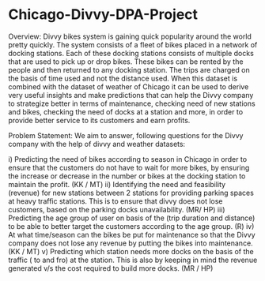 # Chicago-Divvy-DPA-Project

Overview:
   Divvy bikes system is gaining quick popularity around the world pretty quickly. The system consists of a fleet of bikes placed in a network of docking stations. Each of these docking stations consists of multiple docks that are used to pick up or drop bikes. These bikes can be rented by the people and then returned to any docking station. The trips are charged on the basis of time used and not the distance used. When this dataset is combined with the dataset of weather of Chicago it can be used to derive very useful insights and make predictions that can help the Divvy company to strategize better in terms of maintenance, checking need of new stations and bikes, checking the need of docks at a station and more, in order to provide better service to its customers and earn profits. 
   
   Problem Statement: 
We aim to answer, following questions for the Divvy company with the help of divvy and weather datasets: 

i) Predicting the need of bikes according to season in Chicago in order to ensure that the customers do not have to wait for more bikes, by ensuring the increase or decrease in the number or bikes at the docking station to maintain the profit.  (KK / MT)
ii) Identifying the need and feasibility (revenue) for new stations between 2 stations for providing parking spaces at heavy traffic stations. This is to ensure that divvy does not lose customers, based on the parking docks unavailability. (MR/ HP)
iii) Predicting the age group of user on basis of the (trip duration and distance) to be able to better target the customers according to the age group.  (R)
iv) At what time/season can the bikes be put for maintenance so that the Divvy company does not lose any revenue by putting the bikes into maintenance.  (KK / MT)
v) Predicting which station needs more docks on the basis of the traffic ( to and fro) at the station. This is also by keeping in mind the revenue generated v/s the cost required to build more docks.  (MR / HP)

